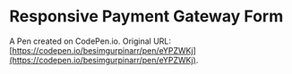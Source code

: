 # Responsive Payment Gateway Form

A Pen created on CodePen.io. Original URL: [https://codepen.io/besimgurpinarr/pen/eYPZWKj](https://codepen.io/besimgurpinarr/pen/eYPZWKj).

